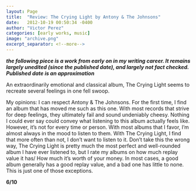 ```yaml
---
layout: Page
title:  "Review: The Crying Light by Antony & The Johnsons"
date:   2012-10-19 00:50:34 -0400
author: "Victor Perez"
categories: [early works, music]
image: "archive.png"
excerpt_separator: <!--more-->
---
```


**_the following piece is a work from early on in my writing career. It remains largely unedited (since the published date), and largely not fact checked. Published date is an approximation_**

An extraordinarily emotional and classical album, The Crying Light seems to recreate several feelings in one fell swoop.
<!--more-->
My opinions:
I can respect  Antony & The Johnsons. For the first time, I find an album that has moved me such as this one. With most records that strive for deep feelings, they ultimately fail and sound undeniably cheesy. Nothing I could ever say could convey what listening to this album actually feels like. However, it’s not for every time or person. With most albums that I favor, I’m almost always in the mood to listen to them. With The Crying Light, I find that more often than not, I don’t want to listen to it. Don’t take this the wrong way, The Crying Light is pretty much the most perfect and well-rounded album I have ever listened to, but I rate my albums on how much replay value it has/ How much it’s worth of your money. In most cases, a good album generally has a good replay value, and a bad one has little to none. This is just one of those exceptions.

**6/10**
